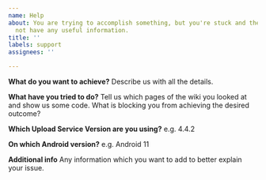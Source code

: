```yaml
---
name: Help
about: You are trying to accomplish something, but you're stuck and the wiki does
  not have any useful information.
title: ''
labels: support
assignees: ''

---
```


<!--
Please, take the time to answer to the following questions, describing what you need to achieve.

This will allow people to comprehend your issue better and you to receive a response faster.

Issues without the following info may be closed without further notice.

If you have some problems or something is not working, check this first before opening an issue: https://github.com/gotev/android-upload-service/wiki/Troubleshooting-Procedure
-->

**What do you want to achieve?**
Describe us with all the details.

**What have you tried to do?**
Tell us which pages of the wiki you looked at and show us some code. What is blocking you from achieving the desired outcome?

**Which Upload Service Version are you using?**
e.g. 4.4.2

**On which Android version?**
e.g. Android 11

**Additional info**
Any information which you want to add to better explain your issue.
